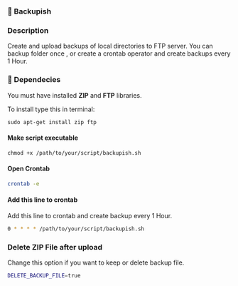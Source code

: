 
### 💾 Backupish


### Description

Create and upload backups of local directories to FTP server.
You can backup folder once , or create a crontab operator and create backups every 1 Hour.



### 🔋 Dependecies

You must have installed **ZIP** and **FTP** libraries.

To install type this in terminal:
```shell
sudo apt-get install zip ftp
```


#### Make script executable

```shell
chmod +x /path/to/your/script/backupish.sh
```


#### Open Crontab

```bash
crontab -e
```


#### Add this line to crontab 
Add this line to crontab and create backup every 1 Hour.

```bash
0 * * * * /path/to/your/script/backupish.sh
```



### Delete ZIP File after upload

Change this option if you want to keep or delete backup file.

```bash
DELETE_BACKUP_FILE=true
```